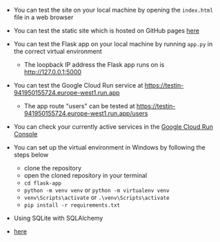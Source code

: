 
- You can test the site on your local machine by opening the `index.html` file in a web browser
- You can test the static site which is hosted on GitHub pages [here](https://scarletti-ben.github.io/)
- You can test the Flask app on your local machine by running `app.py` in the correct virtual environment
    - The loopback IP address the Flask app runs on is <http://127.0.0.1:5000>
- You can test the Google Cloud Run service at <https://testin-941950155724.europe-west1.run.app>
    - The app route "users" can be tested at <https://testin-941950155724.europe-west1.run.app/users>
- You can check your currently active services in the [Google Cloud Run Console](https://console.cloud.google.com/run)

- You can set up the virtual environment in Windows by following the steps below
    - clone the repository
    - open the cloned repository in your terminal
    - `cd flask-app`
    - `python -m venv venv` or `python -m virtualenv venv`
    - `venv\Scripts\activate` or `.\venv\Scripts\activate`
    - `pip install -r requirements.txt`

- Using SQLite with SQLAlchemy

- [here](https://html-preview.github.io/?url=https://github.com/scarletti-ben/cloud-test/blob/experimental/docs/index.html)